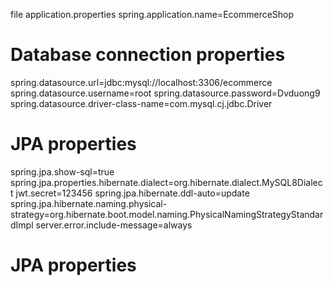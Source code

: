 file application.properties
spring.application.name=EcommerceShop
# Database connection properties
spring.datasource.url=jdbc:mysql://localhost:3306/ecommerce
spring.datasource.username=root
spring.datasource.password=Dvduong9
spring.datasource.driver-class-name=com.mysql.cj.jdbc.Driver

# JPA properties
spring.jpa.show-sql=true
spring.jpa.properties.hibernate.dialect=org.hibernate.dialect.MySQL8Dialect
jwt.secret=123456
spring.jpa.hibernate.ddl-auto=update
spring.jpa.hibernate.naming.physical-strategy=org.hibernate.boot.model.naming.PhysicalNamingStrategyStandardImpl
server.error.include-message=always
# JPA properties
